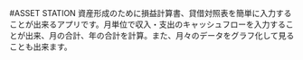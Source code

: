 #ASSET STATION
資産形成のために損益計算書、貸借対照表を簡単に入力することが出来るアプリです。月単位で収入・支出のキャッシュフローを入力することが出来、月の合計、年の合計を計算。また、月々のデータをグラフ化して見ることも出来ます。